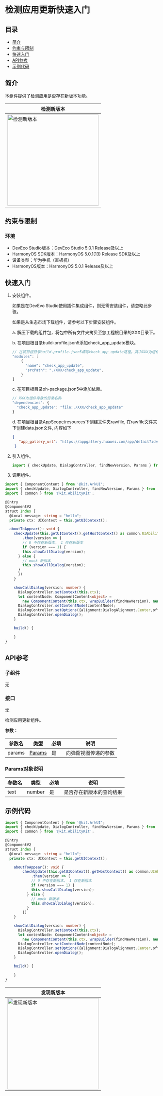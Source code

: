 # 检测应用更新快速入门

## 目录

- [简介](#简介)
- [约束与限制](#约束与限制)
- [快速入门](#快速入门)
- [API参考](#API参考)
- [示例代码](#示例代码)

## 简介

本组件提供了检测应用是否存在新版本功能。


| 检测新版本                                                                 | 
|-----------------------------------------------------------------------| 
| <img src="screenshots/check_new_version.jpg" alt="检测新版本" width="300"> |    

## 约束与限制
### 环境
* DevEco Studio版本：DevEco Studio 5.0.1 Release及以上
* HarmonyOS SDK版本：HarmonyOS 5.0.1(13) Release SDK及以上
* 设备类型：华为手机（直板机）
* HarmonyOS版本：HarmonyOS 5.0.1 Release及以上


## 快速入门

1. 安装组件。

    如果是在DevEvo Studio使用插件集成组件，则无需安装组件，请忽略此步骤。
	
	如果是从生态市场下载组件，请参考以下步骤安装组件。	
	
	a. 解压下载的组件包，将包中所有文件夹拷贝至您工程根目录的XXX目录下。

    b. 在项目根目录build-profile.json5添加check_app_update模块。

    ```typescript
    // 在项目根目录build-profile.json5填写check_app_update路径。其中XXX为组件存放的目录名
    "modules": [
        {
          "name": "check_app_update",
          "srcPath": "./XXX/check_app_update",
        }
    ]
    ```
    c. 在项目根目录oh-package.json5中添加依赖。
    ```typescript
    // XXX为组件存放的目录名称
    "dependencies": {
      "check_app_update": "file:./XXX/check_app_update"
    }
   ```

   d. 在项目根目录AppScope/resources下创建文件夹rawfile, 在rawfile文件夹下创建data.json文件, 内容如下
   ```json
   {
      "app_gallery_url": "https://appgallery.huawei.com/app/detail?id="
    }

   ```
   
2. 引入组件。

   ```typescript
   import { checkUpdate, DialogController, findNewVersion, Params } from 'check_app_update';
   ```
   
3. 调用组件。

```typescript
import { ComponentContent } from '@kit.ArkUI';
import { checkUpdate, DialogController, findNewVersion, Params } from 'check_app_update';
import { common } from '@kit.AbilityKit';

@Entry
@ComponentV2
struct Index {
  @Local message: string = "hello";
  private ctx: UIContext = this.getUIContext();

  aboutToAppear(): void {
    checkUpdate(this.getUIContext().getHostContext() as common.UIAbilityContext)
        .then(version => {
        // 0 不存在新版本， 1 存在新版本
        if (version === 1) {
        this.showCallDialog(version);
      } else {
        // mock 新版本
        this.showCallDialog(version);
      }
      })
    }

    showCallDialog(version: number) {
      DialogController.setContext(this.ctx);
      let contentNode: ComponentContent<object> =
        new ComponentContent(this.ctx, wrapBuilder(findNewVersion), new Params(version))
      DialogController.setContentNode(contentNode);
      DialogController.setOptions({alignment:DialogAlignment.Center,offset:{dx:0, dy:0}})
      DialogController.openDialog();
    }

    build() {
    
    }
}
```

## API参考

### 子组件

无

### 接口

无

检测应用更新组件。

**参数：**

| 参数名    | 类型                                   | 必填 | 说明         |
|--------|--------------------------------------|----|------------|
| params | [Params](#Params对象说明) | 是  | 向弹窗视图传递的参数 |

### Params对象说明

| 参数名  | 类型     | 必填 | 说明           |
|------|--------|----|--------------|
| text | number | 是  | 是否存在新版本的查询结果 |


## 示例代码
```typescript
import { ComponentContent } from '@kit.ArkUI';
import { checkUpdate, DialogController, findNewVersion, Params } from 'check_app_update';
import { common } from '@kit.AbilityKit';

@Entry
@ComponentV2
struct Index {
  @Local message: string = "hello";
  private ctx: UIContext = this.getUIContext();

    aboutToAppear(): void {
        checkUpdate(this.getUIContext().getHostContext() as common.UIAbilityContext)
            .then(version => {
            // 0 不存在新版本， 1 存在新版本
            if (version === 1) {
            this.showCallDialog(version);
          } else {
            // mock 新版本
            this.showCallDialog(version);
          }
        })
    }

    showCallDialog(version: number) {
      DialogController.setContext(this.ctx);
      let contentNode: ComponentContent<object> =
        new ComponentContent(this.ctx, wrapBuilder(findNewVersion), new Params(version))
      DialogController.setContentNode(contentNode);
      DialogController.setOptions({alignment:DialogAlignment.Center,offset:{dx:0, dy:0}})
      DialogController.openDialog();
    }

    build() {
    
    }
}
```


| 发现新版本                                                                  | 
|-----------------------------------------------------------------------| 
| <img src="screenshots/check_new_version.jpg" alt="发现新版本" width="300"> |

